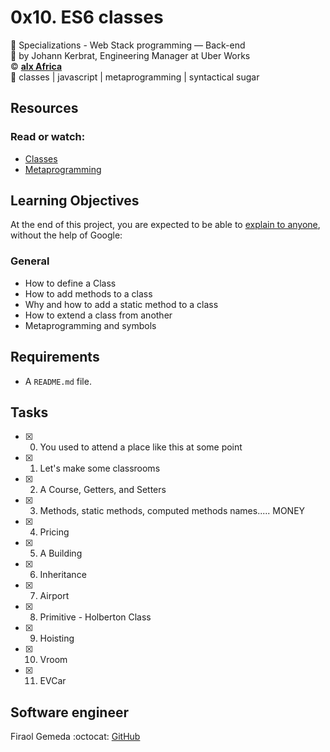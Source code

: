 # 0x10. ES6 classes
:open_file_folder: Specializations - Web Stack programming ― Back-end  
:bust_in_silhouette: by Johann Kerbrat, Engineering Manager at Uber Works  
:copyright: **[alx Africa](https://www.alxafrica.com/)**  
:bookmark: classes | javascript | metaprogramming | syntactical sugar

## Resources
### Read or watch:
* [Classes](https://developer.mozilla.org/en-US/docs/Web/JavaScript/Reference/Classes)
* [Metaprogramming](https://www.keithcirkel.co.uk/metaprogramming-in-es6-symbols/#symbolspecies)

## Learning Objectives
At the end of this project, you are expected to be able to [explain to anyone](https://fs.blog/2012/04/feynman-technique/), without the help of Google:
### General
* How to define a Class
* How to add methods to a class
* Why and how to add a static method to a class
* How to extend a class from another
* Metaprogramming and symbols

## Requirements
* A ```README.md``` file.

## Tasks
* [x] 0. You used to attend a place like this at some point
* [x] 1. Let's make some classrooms
* [x] 2. A Course, Getters, and Setters
* [x] 3. Methods, static methods, computed methods names..... MONEY
* [x] 4. Pricing
* [x] 5. A Building
* [x] 6. Inheritance
* [x] 7. Airport
* [x] 8. Primitive - Holberton Class
* [x] 9. Hoisting
* [x] 10. Vroom
* [x] 11. EVCar

## Software engineer
Firaol Gemeda 
:octocat: [GitHub](https://github.com/f9ine99/)
